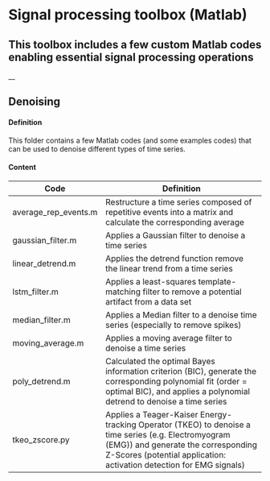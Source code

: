 # Signal processing toolbox (Matlab)

## This toolbox includes a few custom Matlab codes enabling essential signal processing operations

__
## Denoising

#### Definition
This folder contains a few Matlab codes (and some examples codes) that can be used to denoise different types of time series.

#### Content
    
| Code | Definition  |
| ---- |-------------|
| average\_rep\_events.m | Restructure a time series composed of repetitive events into a matrix and calculate the corresponding average |
| gaussian\_filter.m | Applies a Gaussian filter to denoise a time series |
| linear\_detrend.m | Applies the detrend function remove the linear trend from a time series |
| lstm\_filter.m | Applies a least-squares template-matching filter to remove a potential artifact from a data set |
| median\_filter.m | Applies a Median filter to a denoise time series (especially to remove spikes) |
| moving\_average.m | Applies a moving average filter to denoise a time series |
| poly\_detrend.m | Calculated the optimal Bayes information criterion (BIC), generate the corresponding polynomial fit (order = optimal BIC), and applies a polynomial detrend to denoise a time series |
| tkeo\_zscore.py    | Applies a Teager-Kaiser Energy-tracking Operator (TKEO) to denoise a time series (e.g. Electromyogram (EMG)) and generate the corresponding Z-Scores (potential application: activation detection for EMG signals) |
